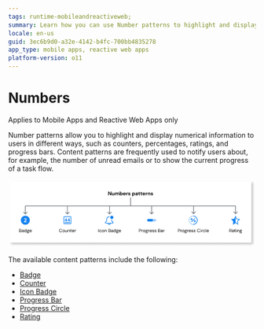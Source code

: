 ```yaml
---
tags: runtime-mobileandreactiveweb; 
summary: Learn how you can use Number patterns to highlight and display numerical information to users in different ways, such as counters, percentages, ratings, and progress bars.
locale: en-us
guid: 3ec6b9d0-a32e-4142-b4fc-700bb4835278
app_type: mobile apps, reactive web apps
platform-version: o11
---
```


# Numbers

<div class="info" markdown="1">

Applies to Mobile Apps and Reactive Web Apps only

</div>


Number patterns allow you to highlight and display numerical information to users in different ways, such as counters, percentages, ratings, and progress bars. Content patterns are frequently used to notify users about, for example, the number of unread emails or to show the current progress of a task flow.

![Number patterns](<images/number-patterns-diag.png>)

The available content patterns include the following:

* [Badge](badge.md)
* [Counter](counter.md)
* [Icon Badge](iconbadge.md)
* [Progress Bar](progressbar.md)
* [Progress Circle](progresscircle.md)
* [Rating](rating.md)

